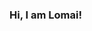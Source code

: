 ### Hi, I am Lomai!

<!--
**Lomai9/Lomai9** is a ✨ _special_ ✨ repository because its `README.md` (this file) appears on your GitHub profile.


- 🌱 I’m currently learning AI and Data science at Queen’s University.
- 👩‍🎓 I'm graduated from Faculty of Science, CS department, Zagazig University.
- 👯 I’m looking to collaborate on projects related to natural language processing and computer vision.
- 🤔 I’m looking for help with with deploying my models on the cloud.
- 💬 Ask me about anything related to AI and Data science.
- ⚡ Fun fact: Voice over, writer, painter and hand maker.


